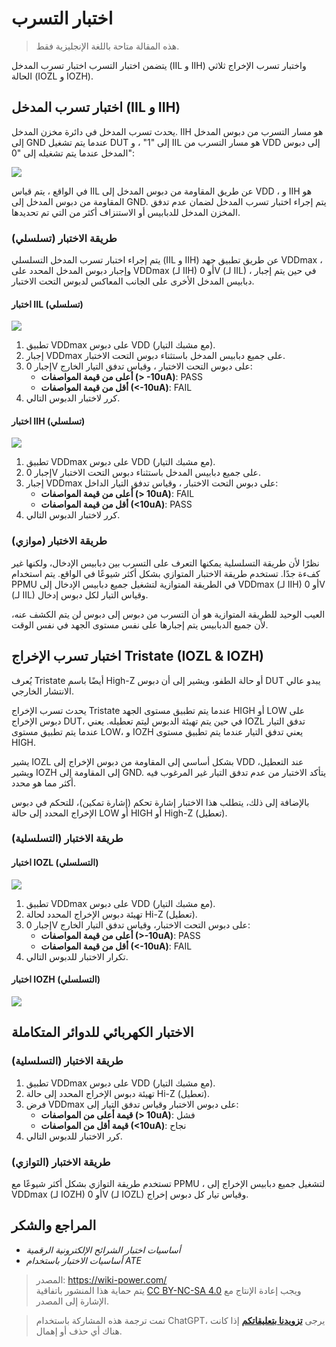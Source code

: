 # اختبار التسرب

> هذه المقالة متاحة باللغة الإنجليزية فقط.

يتضمن اختبار التسرب اختبار تسرب المدخل (IIL و IIH) واختبار تسرب الإخراج ثلاثي الحالة (IOZL و IOZH).

## اختبار تسرب المدخل (IIL و IIH)

يحدث تسرب المدخل في دائرة مخزن المدخل. IIH هو مسار التسرب من دبوس المدخل إلى GND عندما يتم تشغيل DUT إلى "1" ، و IIL هو مسار التسرب من VDD إلى دبوس المدخل عندما يتم تشغيله إلى "0":

![](https://img.wiki-power.com/d/wiki-media/img/20220911215421.png)

في الواقع ، يتم قياس IIL عن طريق المقاومة من دبوس المدخل إلى VDD ، و IIH هو المقاومة من دبوس المدخل إلى GND. يتم إجراء اختبار تسرب المدخل لضمان عدم تدفق المخزن المدخل للدبابيس أو الاستنزاف أكثر من التي تم تحديدها.

### طريقة الاختبار (تسلسلي)

يتم إجراء اختبار تسرب المدخل التسلسلي (IIL و IIH) عن طريق تطبيق جهد VDDmax ، وإجبار دبوس المدخل المحدد على VDDmax (لـ IIH) أو 0V (لـ IIL) ، في حين يتم إجبار دبابيس المدخل الأخرى على الجانب المعاكس لدبوس التحت الاختبار.

#### اختبار IIL (تسلسلي)

![](https://img.wiki-power.com/d/wiki-media/img/20220911225521.png)

1. تطبيق VDDmax على دبوس VDD (مع مشبك التيار).
2. إجبار VDDmax على جميع دبابيس المدخل باستثناء دبوس التحت الاختبار.
3. إجبار 0V على دبوس التحت الاختبار ، وقياس تدفق التيار الخارج:
   - **أعلى من قيمة المواصفات (> -10uA)**: PASS
   - **أقل من قيمة المواصفات (<-10uA)**: FAIL
4. كرر لاختبار الدبوس التالي.

#### اختبار IIH (تسلسلي)

![](https://img.wiki-power.com/d/wiki-media/img/20220912113044.png)

1. تطبيق VDDmax على دبوس VDD (مع مشبك التيار).
2. إجبار 0V على جميع دبابيس المدخل باستثناء دبوس التحت الاختبار.
3. إجبار VDDmax على دبوس التحت الاختبار ، وقياس تدفق التيار الداخل:
   - **أعلى من قيمة المواصفات (> 10uA)**: FAIL
   - **أقل من قيمة المواصفات (<10uA)**: PASS
4. كرر لاختبار الدبوس التالي.

### طريقة الاختبار (موازي)

نظرًا لأن طريقة التسلسلية يمكنها التعرف على التسرب بين دبابيس الإدخال، ولكنها غير كفءة جدًا. تستخدم طريقة الاختبار المتوازي بشكل أكثر شيوعًا في الواقع. يتم استخدام PPMU في الطريقة المتوازية لتشغيل جميع دبابيس الإدخال إلى VDDmax (لـ IIH) أو 0V (لـ IIL) وقياس التيار لكل دبوس إدخال.

العيب الوحيد للطريقة المتوازية هو أن التسرب من دبوس إلى دبوس لن يتم الكشف عنه، لأن جميع الدبابيس يتم إجبارها على نفس مستوى الجهد في نفس الوقت.

## اختبار تسرب الإخراج Tristate (IOZL & IOZH)

يُعرف Tristate أيضًا باسم High-Z أو حالة الطفو، ويشير إلى أن دبوس DUT يبدو عالي الانتشار الخارجي.

يحدث تسرب الإخراج Tristate عندما يتم تطبيق مستوى الجهد HIGH أو LOW على دبوس الإخراج DUT، في حين يتم تهيئة الدبوس ليتم تعطيله. يعني IOZL تدفق التيار عندما يتم تطبيق مستوى LOW، و IOZH يعني تدفق التيار عندما يتم تطبيق مستوى HIGH.

يشير IOZL بشكل أساسي إلى المقاومة من دبوس الإخراج إلى VDD عند التعطيل، ويشير IOZH إلى المقاومة إلى GND. يتأكد الاختبار من عدم تدفق التيار غير المرغوب فيه أكثر مما هو محدد.

بالإضافة إلى ذلك، يتطلب هذا الاختبار إشارة تحكم (إشارة تمكين)، للتحكم في دبوس الإخراج المحدد إلى حالة LOW أو HIGH أو High-Z (تعطيل).

### طريقة الاختبار (التسلسلية)

#### اختبار IOZL (التسلسلي)

![](https://img.wiki-power.com/d/wiki-media/img/20220912121730.png)

1. تطبيق VDDmax على دبوس VDD (مع مشبك التيار).
2. تهيئة دبوس الإخراج المحدد لحالة Hi-Z (تعطيل).
3. إجبار 0V على دبوس التحت الاختبار، وقياس تدفق التيار الخارج:
   - **أعلى من قيمة المواصفات (>-10uA)**: PASS
   - **أقل من قيمة المواصفات (<-10uA)**: FAIL
4. تكرار الاختبار للدبوس التالي.

#### اختبار IOZH (التسلسلي)

![](https://img.wiki-power.com/d/wiki-media/img/20220912122050.png)

## الاختبار الكهربائي للدوائر المتكاملة

### طريقة الاختبار (التسلسلية)

1. تطبيق VDDmax على دبوس VDD (مع مشبك التيار).
2. تهيئة دبوس الإخراج المحدد إلى حالة Hi-Z (تعطيل).
3. فرض VDDmax على دبوس الاختبار وقياس تدفق التيار إلى:
   - **قيمة أعلى من المواصفات (> 10uA)**: فشل
   - **قيمة أقل من المواصفات (<10uA)**: نجاح
4. كرر الاختبار للدبوس التالي.

### طريقة الاختبار (التوازي)

تستخدم طريقة التوازي بشكل أكثر شيوعًا مع PPMU ، لتشغيل جميع دبابيس الإخراج إلى VDDmax (لـ IOZH) أو 0V (لـ IOZL) وقياس تيار كل دبوس إخراج.

## المراجع والشكر

- _أساسيات اختبار الشرائح الإلكترونية الرقمية_
- _أساسيات الاختبار باستخدام ATE_

> المصدر: <https://wiki-power.com/>  
> يتم حماية هذا المنشور باتفاقية [CC BY-NC-SA 4.0](https://creativecommons.org/licenses/by/4.0/deed.en) ويجب إعادة الإنتاج مع الإشارة إلى المصدر.

> تمت ترجمة هذه المشاركة باستخدام ChatGPT، يرجى [**تزويدنا بتعليقاتكم**](https://github.com/linyuxuanlin/Wiki_MkDocs/issues/new) إذا كانت هناك أي حذف أو إهمال.
